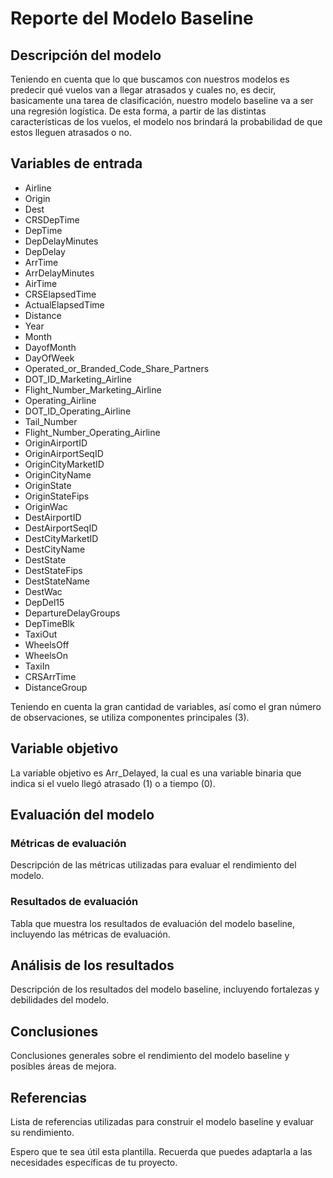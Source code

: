 # Reporte del Modelo Baseline

## Descripción del modelo

Teniendo en cuenta que lo que buscamos con nuestros modelos es predecir qué vuelos van a llegar atrasados y cuales no, es decir, basicamente una tarea de clasificación, nuestro modelo baseline va a ser una regresión logística. De esta forma, a partir de las distintas características de los vuelos, el modelo nos brindará la probabilidad de que estos lleguen atrasados o no.

## Variables de entrada

- Airline                   
- Origin
- Dest                 
- CRSDepTime         
- DepTime                  
- DepDelayMinutes          
- DepDelay            
- ArrTime         
- ArrDelayMinutes          
- AirTime                      
- CRSElapsedTime             
- ActualElapsedTime        
- Distance                 
- Year                    
- Month                       
- DayofMonth                 
- DayOfWeek                   
- Operated_or_Branded_Code_Share_Partners 
- DOT_ID_Marketing_Airline          
- Flight_Number_Marketing_Airline      
- Operating_Airline               
- DOT_ID_Operating_Airline        
- Tail_Number                    
- Flight_Number_Operating_Airline       
- OriginAirportID          
- OriginAirportSeqID      
- OriginCityMarketID        
- OriginCityName  
- OriginState                  
- OriginStateFips                
- OriginWac                   
- DestAirportID            
- DestAirportSeqID     
- DestCityMarketID           
- DestCityName        
- DestState                   
- DestStateFips            
- DestStateName                  
- DestWac                        
- DepDel15                
- DepartureDelayGroups         
- DepTimeBlk                
- TaxiOut                        
- WheelsOff                      
- WheelsOn                           
- TaxiIn                            
- CRSArrTime
- DistanceGroup

Teniendo en cuenta la gran cantidad de variables, así como el gran número de observaciones, se utiliza componentes principales (3).

## Variable objetivo

La variable objetivo es Arr_Delayed, la cual es una variable binaria que indica si el vuelo llegó atrasado (1) o a tiempo (0).

## Evaluación del modelo

### Métricas de evaluación

Descripción de las métricas utilizadas para evaluar el rendimiento del modelo.

### Resultados de evaluación

Tabla que muestra los resultados de evaluación del modelo baseline, incluyendo las métricas de evaluación.

## Análisis de los resultados

Descripción de los resultados del modelo baseline, incluyendo fortalezas y debilidades del modelo.

## Conclusiones

Conclusiones generales sobre el rendimiento del modelo baseline y posibles áreas de mejora.

## Referencias

Lista de referencias utilizadas para construir el modelo baseline y evaluar su rendimiento.

Espero que te sea útil esta plantilla. Recuerda que puedes adaptarla a las necesidades específicas de tu proyecto.
